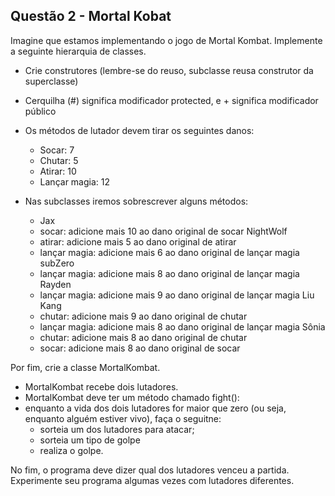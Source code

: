 ## Questão 2 - Mortal Kobat

Imagine que estamos implementando o jogo de Mortal Kombat. Implemente a seguinte hierarquia de classes.

* Crie construtores (lembre-se do reuso, subclasse reusa construtor da superclasse)
* Cerquilha (#) significa modificador protected, e + significa modificador público
* Os métodos de lutador devem tirar os seguintes danos:
    * Socar: 7
    * Chutar: 5
    * Atirar: 10
    * Lançar magia: 12

* Nas subclasses iremos sobrescrever alguns métodos:
    * Jax
    * socar: adicione mais 10 ao dano original de socar NightWolf
    * atirar: adicione mais 5 ao dano original de atirar
    * lançar magia: adicione mais 6 ao dano original de lançar magia subZero
    * lançar magia: adicione mais 8 ao dano original de lançar magia Rayden
    * lançar magia: adicione mais 9 ao dano original de lançar magia Liu Kang
    * chutar: adicione mais 9 ao dano original de chutar
    * lançar magia: adicione mais 8 ao dano original de lançar magia Sônia
    * chutar: adicione mais 8 ao dano original de chutar
    * socar: adicione mais 8 ao dano original de socar

Por fim, crie a classe MortalKombat.

* MortalKombat recebe dois lutadores.
* MortalKombat deve ter um método chamado fight():
* enquanto a vida dos dois lutadores for maior que zero (ou seja, enquanto alguém estiver vivo), faça o seguitne:
    * sorteia um dos lutadores para atacar;
    * sorteia um tipo de golpe
    * realiza o golpe.

No fim, o programa deve dizer qual dos lutadores venceu a partida. Experimente seu programa algumas vezes com lutadores diferentes.